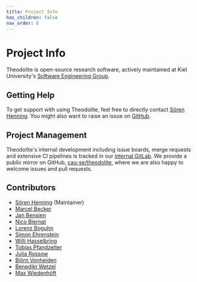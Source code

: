 ```yaml
---
title: Project Info
has_children: false
nav_order: 8
---
```


# Project Info

Theodolite is open-source research software, actively maintained at Kiel University's [Software Engineering Group](https://www.se.informatik.uni-kiel.de).

## Getting Help

To get support with using Theodolite, feel free to directly contact [Sören Henning](https://www.se.informatik.uni-kiel.de/en/team/soeren-henning-m-sc).
You might also want to raise an issue on [GitHub](http://github.com/cau-se/theodolite).

## Project Management

Theodolite's internal development including issue boards, merge requests and extensive CI pipelines is tracked in our [internal GitLab](https://git.se.informatik.uni-kiel.de/she/theodolite). We provide a public mirror on GitHub, [cau-se/theodolite](http://github.com/cau-se/theodolite), where we are also happy to welcome issues and pull requests.

## Contributors

* [Sören Henning](https://www.se.informatik.uni-kiel.de/en/team/soeren-henning-m-sc) (Maintainer)
* [Marcel Becker](https://www.linkedin.com/in/marcel-becker-11b39b246)
* [Jan Bensien](https://oceanrep.geomar.de/id/eprint/52342/)
* [Nico Biernat](https://github.com/NicoBiernat)
* [Lorenz Boguhn](https://github.com/lorenzboguhn)
* [Simon Ehrenstein](https://github.com/sehrenstein)
* [Willi Hasselbring](https://www.se.informatik.uni-kiel.de/en/team/prof.-dr.-wilhelm-willi-hasselbring)
* [Tobias Pfandzelter](https://pfandzelter.com/)
* [Julia Rossow](https://www.linkedin.com/in/julia-rossow/)
* [Björn Vonheiden](https://github.com/bvonheid)
* [Benedikt Wetzel](https://github.com/benediktwetzel)
* [Max Wiedenhöft](https://www.linkedin.com/in/maxwiedenhoeft/)
